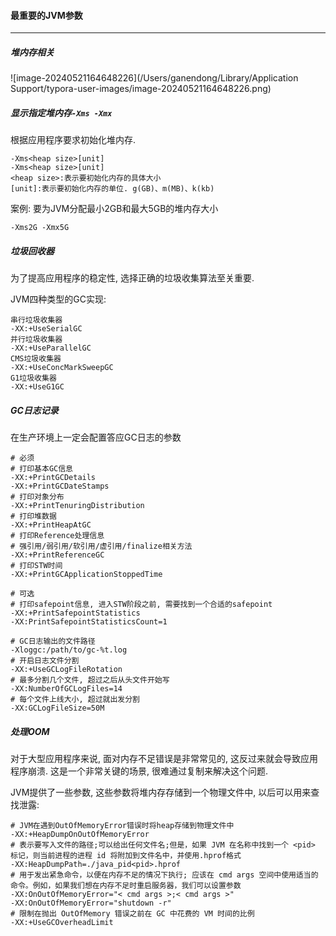 #### 最重要的JVM参数

---

##### 堆内存相关

![image-20240521164648226](/Users/ganendong/Library/Application Support/typora-user-images/image-20240521164648226.png)

##### 显示指定堆内存`-Xms -Xmx`

根据应用程序要求初始化堆内存. 

```
-Xms<heap size>[unit]
-Xms<heap size>[unit]
<heap size>:表示要初始化内存的具体大小
[unit]:表示要初始化内存的单位. g(GB)、m(MB)、k(kb)
```

案例: 要为JVM分配最小2GB和最大5GB的堆内存大小

```
-Xms2G -Xmx5G
```

##### 垃圾回收器

为了提高应用程序的稳定性, 选择正确的垃圾收集算法至关重要.

JVM四种类型的GC实现:

```
串行垃圾收集器
-XX:+UseSerialGC
并行垃圾收集器
-XX:+UseParallelGC
CMS垃圾收集器
-XX:+UseConcMarkSweepGC
G1垃圾收集器
-XX:+UseG1GC
```

##### GC日志记录

在生产环境上一定会配置答应GC日志的参数

```
# 必须
# 打印基本GC信息
-XX:+PrintGCDetails
-XX:+PrintGCDateStamps
# 打印对象分布
-XX:+PrintTenuringDistribution
# 打印堆数据
-XX:+PrintHeapAtGC
# 打印Reference处理信息
# 强引用/弱引用/软引用/虚引用/finalize相关方法
-XX:+PrintReferenceGC
# 打印STW时间
-XX:+PrintGCApplicationStoppedTime

# 可选
# 打印safepoint信息, 进入STW阶段之前, 需要找到一个合适的safepoint
-XX:+PrintSafepointStatistics
-XX:PrintSafepointStatisticsCount=1

# GC日志输出的文件路径
-Xloggc:/path/to/gc-%t.log
# 开启日志文件分割
-XX:+UseGCLogFileRotation
# 最多分割几个文件, 超过之后从头文件开始写
-XX:NumberOfGCLogFiles=14
# 每个文件上线大小, 超过就出发分割
-XX:GCLogFileSize=50M
```

##### 处理OOM

对于大型应用程序来说, 面对内存不足错误是非常常见的, 这反过来就会导致应用程序崩溃. 这是一个非常关键的场景, 很难通过复制来解决这个问题.

JVM提供了一些参数, 这些参数将堆内存存储到一个物理文件中, 以后可以用来查找泄露:

```
# JVM在遇到OutOfMemoryError错误时将heap存储到物理文件中
-XX:+HeapDumpOnOutOfMemoryError
# 表示要写入文件的路径;可以给出任何文件名;但是，如果 JVM 在名称中找到一个 <pid> 标记，则当前进程的进程 id 将附加到文件名中，并使用.hprof格式
-XX:HeapDumpPath=./java_pid<pid>.hprof
# 用于发出紧急命令，以便在内存不足的情况下执行; 应该在 cmd args 空间中使用适当的命令。例如，如果我们想在内存不足时重启服务器，我们可以设置参数
-XX:OnOutOfMemoryError="< cmd args >;< cmd args >"
-XX:OnOutOfMemoryError="shutdown -r"
# 限制在抛出 OutOfMemory 错误之前在 GC 中花费的 VM 时间的比例
-XX:+UseGCOverheadLimit
```











































